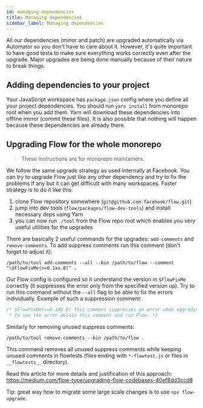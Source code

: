 ```yaml
---
id: managing-dependencies
title: Managing dependencies
sidebar_label: Managing dependencies
---
```


All our dependencies (minor and patch) are upgraded automatically via Automator so you don't have to care about it. However, it's quite important to have good tests to make sure everything works correctly even after the upgrade. Major upgrades are being done manually because of their nature to break things.

## Adding dependencies to your project

Your JavaScript workspace has `package.json` config where you define all your project dependencies. You should run `yarn install` from monorepo root when you add them. Yarn will download these dependencies into offline mirror (commit these files). It is also possible that nothing will happen because these dependencies are already there.

## Upgrading Flow for the whole monorepo

> These instructions are for monorepo maintainers.

We follow the same upgrade strategy as used internally at Facebook. You can try to upgrade Flow just like any other dependency and try to fix the problems if any but it can get difficult with many workspaces. Faster strategy is to do it like this:

1. clone Flow repository somewhere (`git@github.com:facebook/flow.git`)
2. jump into dev tools (`flow/packages/flow-dev-tools`) and install necessary deps using Yarn
3. you can now run `./tool` from the Flow repo root which enables you very useful utilities for the upgrades

There are basically 2 useful commands for the upgrades: `add-comments` and `remove-comments`. To add suppress comments run this comment (don't forget to adjust it):

```text
/path/to/tool add-comments --all --bin /path/to/flow --comment "\$FlowFixMe(>=0.1xx.0)" .
```

Our Flow config is configured so it understand the version in `$FlowFixMe` correctly (it suppresses the error only from the specified version up). Try to run this command without the `--all` flag to be able to fix the errors individually. Example of such a suppression comment:

```js
/* $FlowFixMe(>=0.102.0) This comment suppresses an error when upgrading Flow.
 * To see the error delete this comment and run Flow. */
```

Similarly for removing unused suppress comments:

```text
/path/to/tool remove-comments --bin /path/to/flow .
```

This command removes all unused suppress comments while keeping unused comments in flowtests (files ending with `*-flowtest.js` or files in `__flowtests__` directory).

Read this article for more details and justification of this approach: https://medium.com/flow-type/upgrading-flow-codebases-40ef8dd3ccd8

Tip: great way how to migrate some large scale changes is to use `npx flow-upgrade`.
